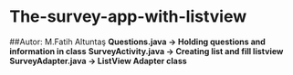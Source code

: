 # The-survey-app-with-listview
##Autor: M.Fatih Altuntaş
**Questions.java      -> Holding questions and information in class**
**SurveyActivity.java -> Creating list and fill listview**
**SurveyAdapter.java  -> ListView Adapter class**
